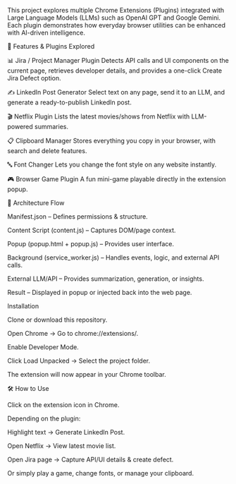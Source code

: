 This project explores multiple Chrome Extensions (Plugins) integrated with Large Language Models (LLMs) such as OpenAI GPT and Google Gemini.
Each plugin demonstrates how everyday browser utilities can be enhanced with AI-driven intelligence.

📌 Features & Plugins Explored

 

📊 Jira / Project Manager Plugin
Detects API calls and UI components on the current page, retrieves developer details, and provides a one-click Create Jira Defect option.

✍️ LinkedIn Post Generator
Select text on any page, send it to an LLM, and generate a ready-to-publish LinkedIn post.

🎬 Netflix Plugin
Lists the latest movies/shows from Netflix with LLM-powered summaries.

📋 Clipboard Manager
Stores everything you copy in your browser, with search and delete features.

🔤 Font Changer
Lets you change the font style on any website instantly.

🎮 Browser Game Plugin
A fun mini-game playable directly in the extension popup.

🔄 Architecture Flow

Manifest.json – Defines permissions & structure.

Content Script (content.js) – Captures DOM/page context.

Popup (popup.html + popup.js) – Provides user interface.

Background (service_worker.js) – Handles events, logic, and external API calls.

External LLM/API – Provides summarization, generation, or insights.

Result – Displayed in popup or injected back into the web page.

Installation

Clone or download this repository.

Open Chrome → Go to chrome://extensions/.

Enable Developer Mode.

Click Load Unpacked → Select the project folder.

The extension will now appear in your Chrome toolbar.

🛠️ How to Use

Click on the extension icon in Chrome.

Depending on the plugin:

Highlight text → Generate LinkedIn Post.

Open Netflix → View latest movie list.

Open Jira page → Capture API/UI details & create defect.

Or simply play a game, change fonts, or manage your clipboard.
